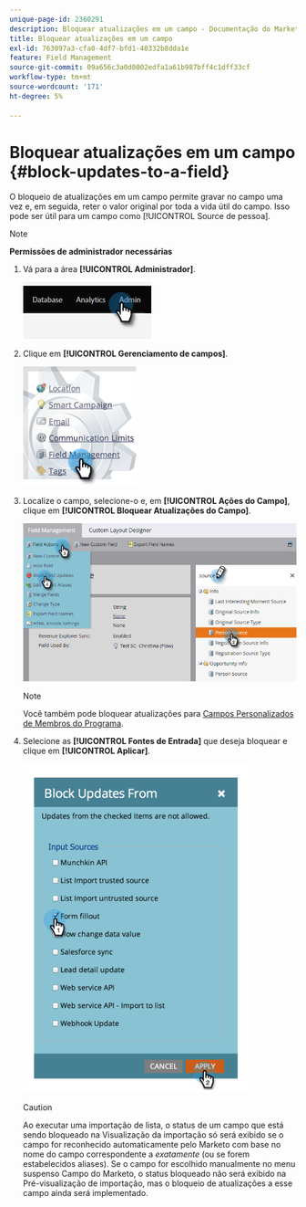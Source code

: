 ```yaml
---
unique-page-id: 2360291
description: Bloquear atualizações em um campo - Documentação do Marketo - Documentação do produto
title: Bloquear atualizações em um campo
exl-id: 763097a3-cfa0-4df7-bfd1-40332b8dda1e
feature: Field Management
source-git-commit: 09a656c3a0d0002edfa1a61b987bff4c1dff33cf
workflow-type: tm+mt
source-wordcount: '171'
ht-degree: 5%

---
```


# Bloquear atualizações em um campo {#block-updates-to-a-field}

O bloqueio de atualizações em um campo permite gravar no campo uma vez e, em seguida, reter o valor original por toda a vida útil do campo. Isso pode ser útil para um campo como [!UICONTROL Source de pessoa].

>[!NOTE]
>
>**Permissões de administrador necessárias**

1. Vá para a área **[!UICONTROL Administrador]**.

   ![](assets/block-updates-to-a-field-1.png)

1. Clique em **[!UICONTROL Gerenciamento de campos]**.

   ![](assets/block-updates-to-a-field-2.png)

1. Localize o campo, selecione-o e, em **[!UICONTROL Ações do Campo]**, clique em **[!UICONTROL Bloquear Atualizações do Campo]**.

   ![](assets/block-updates-to-a-field-3.png)

   >[!NOTE]
   >
   >Você também pode bloquear atualizações para [Campos Personalizados de Membros do Programa](/help/marketo/product-docs/core-marketo-concepts/programs/working-with-programs/program-member-custom-fields.md).

1. Selecione as **[!UICONTROL Fontes de Entrada]** que deseja bloquear e clique em **[!UICONTROL Aplicar]**.

   ![](assets/block-updates-to-a-field-4.png)

   >[!CAUTION]
   >
   >Ao executar uma importação de lista, o status de um campo que está sendo bloqueado na Visualização da importação só será exibido se o campo for reconhecido automaticamente pelo Marketo com base no nome do campo correspondente a _exatamente_ (ou se forem estabelecidos aliases). Se o campo for escolhido manualmente no menu suspenso Campo do Marketo, o status bloqueado não será exibido na Pré-visualização de importação, mas o bloqueio de atualizações a esse campo ainda será implementado.
